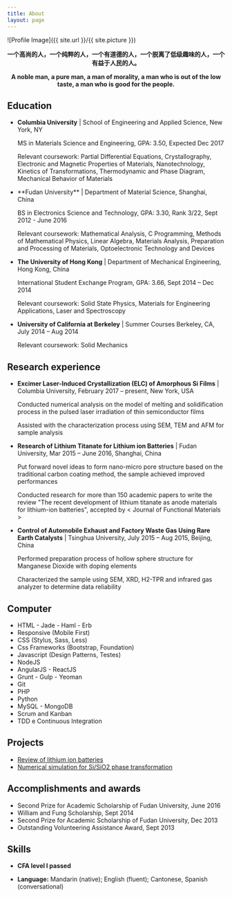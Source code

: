 ```yaml
---
title: About
layout: page
---
```

![Profile Image]({{ site.url }}/{{ site.picture }})
<div align="center" >
<p>

**一个高尚的人，一个纯粹的人，一个有道德的人，一个脱离了低级趣味的人，一个有益于人民的人。**</p>
<p>

**A noble man, a pure man, a man of morality, a man who is out of the low taste, a man who is good for the people.**</p>
</div>

<h2>Education</h2>
<ul>
<li><p>

**Columbia University** | School of Engineering and Applied Science, New York, NY</p>
    <p> MS in Materials Science and Engineering, GPA: 3.50, Expected Dec 2017</p>
    <p>Relevant coursework: Partial Differential Equations, Crystallography, Electronic and Magnetic Properties of Materials, Nanotechnology, Kinetics of Transformations, Thermodynamic and Phase Diagram, Mechanical Behavior of Materials</p>
</li>
<li><p>**Fudan University** | Department of Material Science, Shanghai, China</p>
    <p> BS in Electronics Science and Technology, GPA: 3.30, Rank 3/22, Sept 2012 - June 2016</p>
    <p> Relevant coursework: Mathematical Analysis, C Programming, Methods of Mathematical Physics, Linear Algebra, Materials Analysis, Preparation and Processing of Materials, Optoelectronic Technology and Devices</p>
</li>
<li><p>

   **The University of Hong Kong** | Department of Mechanical Engineering, Hong Kong, China</p>
   <p> International Student Exchange Program, GPA: 3.66, Sept 2014 – Dec 2014</p>
   <p> Relevant coursework: Solid State Physics, Materials for Engineering Applications, Laser and Spectroscopy</p>
</li>
<li><p>

   **University of California at Berkeley** | Summer Courses Berkeley, CA, July 2014 – Aug 2014</p>
   <p> Relevant coursework: Solid Mechanics</p>
</li>
</ul>

<h2>Research experience</h2>
<ul>
<li><p>

**Excimer Laser-Induced Crystallization (ELC) of Amorphous Si Films** | Columbia University, February 2017 – present, New York, USA</p>
<p>Conducted numerical analysis on the model of melting and solidification process in the pulsed laser irradiation of
thin semiconductor films</p>
<p>Assisted with the characterization process using SEM, TEM and AFM for sample analysis</p>
</li>
<li><p>

**Research of Lithium Titanate for Lithium ion Batteries** | Fudan University, Mar 2015 – June 2016,  Shanghai, China</p>
<p>Put forward novel ideas to form nano-micro pore structure based on the traditional carbon coating method, the sample achieved improved performances</p>
<p>Conducted research for more than 150 academic papers to write the review "The recent development of lithium titanate as anode materials for lithium-ion batteries", accepted by < Journal of Functional Materials ></p>
</li>
<li><p>

**Control of Automobile Exhaust and Factory Waste Gas Using Rare Earth Catalysts** | Tsinghua University, July 2015 – Aug 2015, Beijing, China</p>
<p>Performed preparation process of hollow sphere structure for Manganese Dioxide with doping elements</p>
<p>Characterized the sample using SEM, XRD, H2-TPR and infrared gas analyzer to determine data reliability</p>
</li></ul>

<h2>Computer</h2>

<ul class="skill-list">
	<li>HTML - Jade - Haml - Erb</li>
	<li>Responsive (Mobile First)</li>
	<li>CSS (Stylus, Sass, Less)</li>
	<li>Css Frameworks (Bootstrap, Foundation)</li>
	<li>Javascript (Design Patterns, Testes)</li>
	<li>NodeJS</li>
	<li>AngularJS - ReactJS</li>
	<li>Grunt - Gulp - Yeoman</li>
	<li>Git</li>
	<li>PHP</li>
	<li>Python</li>
	<li>MySQL - MongoDB</li>
	<li>Scrum and Kanban</li>
	<li>TDD e Continuous Integration</li>
</ul>

<h2>Projects</h2>

<ul>
	<li><a href="#">Review of lithium ion batteries</a></li>
	<li><a href="#">Numerical simulation for Si/SiO2 phase transformation</a></li>
</ul>

<h2>Accomplishments and awards</h2>
<ul>
<li>Second Prize for Academic Scholarship of Fudan University, June 2016</li>
<li>William and Fung Scholarship, Sept 2014</li>
<li>Second Prize for Academic Scholarship of Fudan University, Dec 2013</li>
<li>Outstanding Volunteering Assistance Award, Sept 2013</li>
</ul>

<h2>Skills</h2>

<ul>
    <li> 
    
   **CFA level I passed**</li>
    <li>**Language:** Mandarin (native); English (fluent); Cantonese, Spanish (conversational)</li>
</ul>